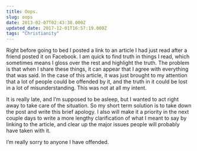 ```yaml
---
title: Oops.
slug: oops
date: 2013-02-07T02:43:38.000Z
updated_date: 2017-12-01T16:57:19.000Z
tags: "Christianity"
---
```


Right before going to bed I posted a link to an article I had just read after a friend posted it on Facebook. I am quick to find truth in things I read, which sometimes means I gloss over the rest and highlight the truth. The problem is that when I share these things, it can appear that I agree with everything that was said. In the case of this article, it was just brought to my attention that a lot of people could be offended by it, and the truth in it could be lost in a lot of misunderstanding. This was not at all my intent.

It is really late, and I’m supposed to be asleep, but I wanted to act right away to take care of the situation. So my short term solution is to take down the post and write this brief apology. I also will make it a priority in the next couple days to write a more lengthy clarification of what I meant to say by linking to the article, and clear up the major issues people will probably have taken with it.

I’m really sorry to anyone I have offended.
